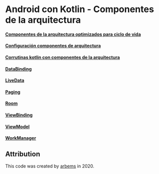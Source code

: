 # Android con Kotlin - Componentes de la arquitectura

#### [Componentes de la arquitectura optimizados para ciclo de vida](https://github.com/arbems/Android-with-Kotlin-Architecture-Components/tree/master/Componentes%20de%20la%20arquitectura%20optimizados%20para%20ciclo%20de%20vida)

#### [Configuración componentes de arquitectura](https://github.com/arbems/Android-with-Kotlin-Architecture-Components/tree/master/Configuraci%C3%B3n%20componentes%20de%20arquitectura)

#### [Corrutinas kotlin con componentes de la arquitectura](https://github.com/arbems/Android-with-Kotlin-Architecture-Components/tree/master/Corrutinas%20kotlin%20con%20componentes%20de%20la%20arquitectura)

#### [DataBinding](https://github.com/arbems/Android-with-Kotlin-Architecture-Components/tree/master/DataBinding)

#### [LiveData](https://github.com/arbems/Android-with-Kotlin-Architecture-Components/tree/master/LiveData)

#### [Paging](https://github.com/arbems/Android-with-Kotlin-Architecture-Components/tree/master/Paging)

#### [Room](https://github.com/arbems/Android-with-Kotlin-Architecture-Components/tree/master/Room)

#### [ViewBinding](https://github.com/arbems/Android-with-Kotlin-Architecture-Components/tree/master/ViewBinding)

#### [ViewModel](https://github.com/arbems/Android-with-Kotlin-Architecture-Components/tree/master/ViewModel)

#### [WorkManager](https://github.com/arbems/Android-with-Kotlin-Architecture-Components/tree/master/WorkManager)


## Attribution

This code was created by [arbems](https://github.com/arbems) in 2020.
